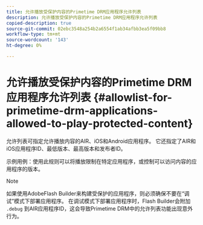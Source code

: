 ```yaml
---
title: 允许播放受保护内容的Primetime DRM应用程序允许列表
description: 允许播放受保护内容的Primetime DRM应用程序允许列表
copied-description: true
source-git-commit: 02ebc3548a254b2a6554f1ab34afbb3ea5f09bb8
workflow-type: tm+mt
source-wordcount: '143'
ht-degree: 0%

---
```


# 允许播放受保护内容的Primetime DRM应用程序允许列表 {#allowlist-for-primetime-drm-applications-allowed-to-play-protected-content}

允许列表可指定允许播放内容的AIR、iOS和Android应用程序。 它还指定了AIR和iOS应用程序ID、最低版本、最高版本和发布者ID。

示例用例：使用此规则可以将播放限制在特定应用程序，或控制可以访问内容的应用程序的版本。

>[!NOTE]
>
>如果使用AdobeFlash Builder来构建受保护的应用程序，则必须确保不要在“调试”模式下部署应用程序。 在调试模式下部署应用程序时，Flash Builder会附加 `.debug` 到AIR应用程序ID，这会导致Primetime DRM中的允许列表功能出现意外行为。
